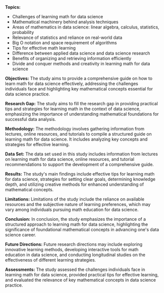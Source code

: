 **Topics:**
- Challenges of learning math for data science
- Mathematical machinery behind analysis techniques
- Areas of mathematics in data science: linear algebra, calculus, statistics, probability
- Relevance of statistics and reliance on real-world data
- Big O notation and space requirement of algorithms
- Tips for effective math learning
- Difference between applied data science and data science research
- Benefits of organizing and retrieving information efficiently
- Divide and conquer methods and creativity in learning math for data science

**Objectives:**
The study aims to provide a comprehensive guide on how to learn math for data science effectively, addressing the challenges individuals face and highlighting key mathematical concepts essential for data science practice.

**Research Gap:**
The study aims to fill the research gap in providing practical tips and strategies for learning math in the context of data science, emphasizing the importance of understanding mathematical foundations for successful data analysis.

**Methodology:**
The methodology involves gathering information from lectures, online resources, and tutorials to compile a structured guide on learning math for data science. It includes analyzing key concepts and strategies for effective learning.

**Data Set:**
The data set used in this study includes information from lectures on learning math for data science, online resources, and tutorial recommendations to support the development of a comprehensive guide.

**Results:**
The study's main findings include effective tips for learning math for data science, strategies for setting clear goals, determining knowledge depth, and utilizing creative methods for enhanced understanding of mathematical concepts.

**Limitations:**
Limitations of the study include the reliance on available resources and the subjective nature of learning preferences, which may vary among individuals pursuing math education for data science.

**Conclusion:**
In conclusion, the study emphasizes the importance of a structured approach to learning math for data science, highlighting the significance of foundational mathematical concepts in advancing one's data science career.

**Future Directions:**
Future research directions may include exploring innovative learning methods, developing interactive tools for math education in data science, and conducting longitudinal studies on the effectiveness of different learning strategies.

**Assessments:**
The study assessed the challenges individuals face in learning math for data science, provided practical tips for effective learning, and evaluated the relevance of key mathematical concepts in data science practice.